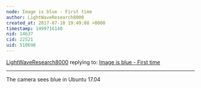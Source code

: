 ```yaml
---
node: Image is blue - First time 
author: LightWaveResearch8000
created_at: 2017-07-10 19:49:08 +0000
timestamp: 1499716148
nid: 14637
cid: 22521
uid: 510698
---
```




[LightWaveResearch8000](../profile/LightWaveResearch8000) replying to: [Image is blue - First time ](../notes/LightWaveResearch8000/07-10-2017/image-is-blue-first-time)

----
The camera sees blue in Ubuntu 17.04 